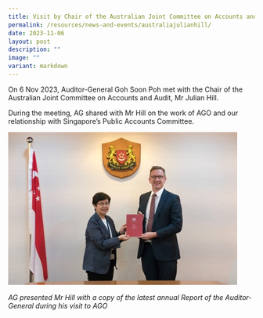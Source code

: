 ```yaml
---
title: Visit by Chair of the Australian Joint Committee on Accounts and Audit
permalink: /resources/news-and-events/australiajulianhill/
date: 2023-11-06
layout: post
description: ""
image: ""
variant: markdown
---
```

On 6 Nov 2023, Auditor-General Goh Soon Poh met with the Chair of the Australian Joint Committee on Accounts and Audit, Mr Julian Hill. 

During the meeting, AG shared with Mr Hill on the work of AGO and our relationship with Singapore’s Public Accounts Committee.

![](/images/News%20&%20Events%20Photos/2023/Hill_photo.jpg)

*AG presented Mr Hill with a copy of the latest annual Report of the Auditor-General during his visit to AGO*